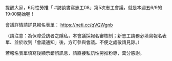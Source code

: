 ---
---
提醒大家，6月性勞推「 #訪談書寫志工08」第5次志工會議，就是本週五6/9的19:00開始喔！

會議詳情請詳見報名表單：
https://neti.cc/qVQWgnb

（請注意：為保障受訪者之隱私，本會議採報名審核制；新志工請務必填寫報名表單、並於收到「會議通知」後，方可參與會議。不便之處敬請見諒。）

若報名表單填寫後顯示錯誤訊息，請直接私訊性勞推粉專，萬分感謝。